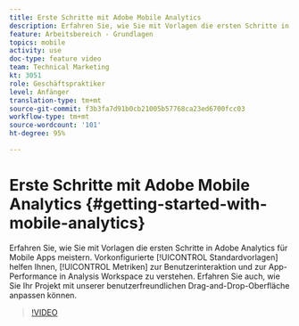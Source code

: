 ```yaml
---
title: Erste Schritte mit Adobe Mobile Analytics
description: Erfahren Sie, wie Sie mit Vorlagen die ersten Schritte in Adobe Analytics für Mobile Apps meistern. Vordefinierte Standardvorlagen helfen Ihnen, die Metriken zur Benutzerinteraktion und zur App-Performance in Analysis Workspace zu verstehen. Erfahren Sie auch, wie Sie Ihr Projekt mit unserer benutzerfreundlichen Drag-and-Drop-Oberfläche anpassen können.
feature: Arbeitsbereich - Grundlagen
topics: mobile
activity: use
doc-type: feature video
team: Technical Marketing
kt: 3051
role: Geschäftspraktiker
level: Anfänger
translation-type: tm+mt
source-git-commit: f3b3fa7d91b0cb21005b57768ca23ed6700fcc03
workflow-type: tm+mt
source-wordcount: '101'
ht-degree: 95%

---
```



# Erste Schritte mit Adobe Mobile Analytics {#getting-started-with-mobile-analytics}

Erfahren Sie, wie Sie mit Vorlagen die ersten Schritte in Adobe Analytics für Mobile Apps meistern. Vorkonfigurierte [!UICONTROL Standardvorlagen] helfen Ihnen, [!UICONTROL Metriken] zur Benutzerinteraktion und zur App-Performance in Analysis Workspace zu verstehen. Erfahren Sie auch, wie Sie Ihr Projekt mit unserer benutzerfreundlichen Drag-and-Drop-Oberfläche anpassen können.

>[!VIDEO](https://video.tv.adobe.com/v/27826/?quality=12)
